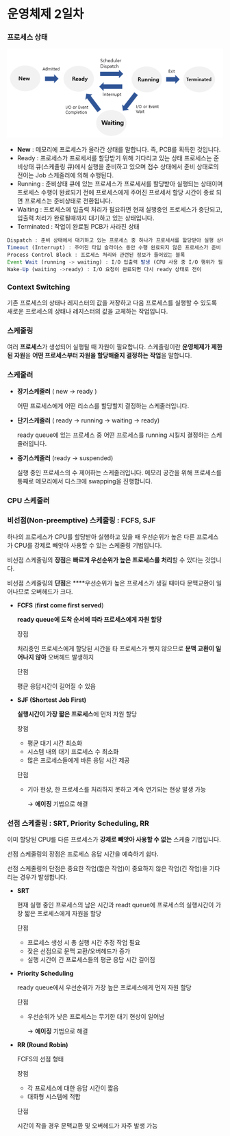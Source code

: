 # 운영체제 2일차

### 프로세스 상태

![process-status](./images/process-status.png)

- **New** : 메모리에 프로세스가 올라간 상태를 말합니다. 즉, PCB를 획득한 것입니다.
- Ready : 프로세스가 프로세서를 할당받기 위해 기다리고 있는 상태 프로세스는 준비상태 큐(스케줄링 큐)에서 실행을 준비하고 있으며 접수 상태에서 준비 상태로의 전이는 Job 스케줄러에 의해 수행된다.
- Running : 준비상태 큐에 있는 프로세스가 프로세서를 할당받아 실행되는 상태이며 프로세스 수행이 완료되기 전에 프로세스에게 주어진 프로세서 할당 시간이 종료 되면 프로세스는 준비상태로 전환됩니다.
- Waiting : 프로세스에 입출력 처리가 필요하면 현재 실행중인 프로세스가 중단되고, 입출력 처리가 완료될때까지 대기하고 있는 상태입니다.
- Terminated : 작업이 완료됨 PCB가 사라진 상태

```jsx
Dispatch : 준비 상태에서 대기하고 있는 프로세스 중 하나가 프로세서를 할당받아 실행 상태로 전이되는 과정
Timeout (Interrupt) : 주어진 타임 슬라이스 동안 수행 완료되지 않은 프로세스가 준비 상태로 돌아가는 것
Process Control Block : 프로세스 처리와 관련된 정보가 들어있는 블록
Event Wait (running -> waiting) : I/O 입출력 발생 (CPU 사용 중 I/O 행위가 필요하며 대기 상태로 이동)
Wake-Up (waiting ->ready) : I/O 요청이 완료되면 다시 ready 상태로 전이
```

### Context Switching

기존 프로세스의 상태나 레지스터의 값을 저장하고 다음 프로세스를 실행할 수 있도록 새로운 프로세스의 상태나 레지스터의 값을 교체하는 작업입니다.

### 스케줄링

여러 **프로세스**가 생성되어 실행될 때 자원이 필요합니다. 스케줄링이란 **운영체제가 제한된 자원**을 **어떤 프로세스부터 자원을 할당해줄지 결정하는** **작업**을 말합니다.

### 스케줄러

- **장기스케줄러** ( new → ready )

    어떤 프로세스에게 어떤 리소스를 할당할지 결정하는 스케줄러입니다.

- **단기스케줄러** ( ready → running → waiting → ready)

    ready queue에 있는 프로세스 중 어떤 프로세스를 running 시킬지 결정하는 스케줄러입니다.

- **중기스케줄러** (ready → suspended)

    실행 중인 프로세스의 수 제어하는 스케줄러입니다. 메모리 공간을 위해 프로세스를 통째로 메모리에서 디스크에 swapping을 진행합니다.

### CPU 스케줄러

### 비선점(Non-preemptive) 스케줄링 : FCFS, SJF

하나의 프로세스가 CPU를 할당받아 실행하고 있을 때 우선순위가 높은 다른 프로세스가 CPU를 강제로 빼앗아 사용할 수 있는 스케줄링 기법입니다.

비선점 스케줄링의 **장점**은 **빠르게 우선순위가 높은 프로세스를 처리**할 수 있다는 것입니다.

비선점 스케줄링의 **단점**은 ****우선순위가 높은 프로세스가 생길 때마다 문맥교환이 일어나므로 오버헤드가 크다.

- **FCFS** (**first come first served**)

    **ready queue에 도착 순서에 따라 프로세스에게 자원 할당**

    장점

    처리중인 프로세스에게 할당된 시간을 타 프로세스가 뺏지 않으므로 **문맥 교환이 일어나지 않아** 오버헤드 발생하지 

    단점

    평균 응답시간이 길어질 수 있음

- **SJF (Shortest Job First)** 

    **실행시간이 가장 짧은 프로세스**에 먼저 자원 할당

    장점

    - 평균 대기 시간 최소화
    - 시스템 내의 대기 프로세스 수 최소화
    - 많은 프로세스들에게 바른 응답 시간 제공

    단점

    - 기아 현상, 한 프로세스를 처리하지 못하고 계속 연기되는 현상 발생 가능

        → **에이징** 기법으로 해결

### 선점 스케줄링 : SRT, Priority Scheduling, RR

이미 할당된 CPU를 다른 프로세스가 **강제로 빼앗아 사용할 수 없는** 스케줄 기법입니다.

선점 스케줄링의 장점은 프로세스 응답 시간을 예측하기 쉽다.

선점 스케줄링의 단점은 중요한 작업(짧은 작업)이 중요하지 않은 작업(긴 작업)을 기다리는 경우가 발생합니다.

- **SRT**

    현재 실행 중인 프로세스의 남은 시간과 readt queue에 프로세스의 실행시간이 가장 짧은 프로세스에게 자원을 할당

    단점

    - 프로세스 생성 시 총 실행 시간 추정 작업 필요
    - 잦은 선점으로 문맥 교환/오버헤드가 증가
    - 실행 시간이 긴 프로세스들의 평균 응답 시간 길어짐
- **Priority Scheduling**

    ready queue에서 우선순위가 가장 높은 프로세스에게 먼저 자원 할당

    단점

    - 우선순위가 낮은 프로세스는 무기한 대기 현상이 일어남

        → **에이징** 기법으로 해결

- **RR (Round Robin)**

    FCFS의 선점 형태

    장점

    - 각 프로세스에 대한 응답 시간이 짧음
    - 대화형 시스템에 적합

    단점

    시간이 작을 경우 문맥교환 및 오버헤드가 자주 발생 가능